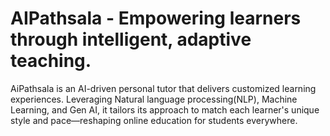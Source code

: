 # AIPathsala - Empowering learners through intelligent, adaptive teaching.
AiPathsala is an AI-driven personal tutor that delivers customized learning experiences. Leveraging Natural language processing(NLP), Machine Learning, and Gen AI, it tailors its approach to match each learner's unique style and pace—reshaping online education for students everywhere.
